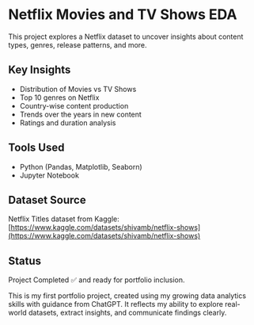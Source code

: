 # Netflix Movies and TV Shows EDA

This project explores a Netflix dataset to uncover insights about content types, genres, release patterns, and more.

## Key Insights
- Distribution of Movies vs TV Shows
- Top 10 genres on Netflix
- Country-wise content production
- Trends over the years in new content
- Ratings and duration analysis

## Tools Used
- Python (Pandas, Matplotlib, Seaborn)
- Jupyter Notebook

## Dataset Source
Netflix Titles dataset from Kaggle: [https://www.kaggle.com/datasets/shivamb/netflix-shows](https://www.kaggle.com/datasets/shivamb/netflix-shows)

## Status
Project Completed ✅ and ready for portfolio inclusion.

This is my first portfolio project, created using my growing data analytics skills with guidance from ChatGPT. It reflects my ability to explore real-world datasets, extract insights, and communicate findings clearly.
